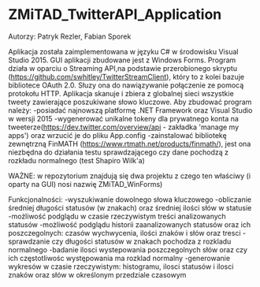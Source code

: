 # ZMiTAD_TwitterAPI_Application
Autorzy: Patryk Rezler, Fabian Sporek

Aplikacja została zaimplementowana w języku C# w środowisku Visual Studio 2015. GUI aplikacji zbudowane jest z Windows Forms.
Program działa w oparciu o Streaming API,na podstawie przerobionego skryptu (https://github.com/swhitley/TwitterStreamClient), 
który to z kolei bazuje bibliotece OAuth 2.0. Słuzy ona do nawiązywanie połączenie ze pomocą protokołu HTTP. Aplikacja 
skanuje i zbiera z globalnej sieci wszystkie tweety zawierające poszukiwane słowo kluczowe. Aby zbudować program należy:
-posiadać najnowszą platformę .NET Framework oraz Visual Studio w wersji 2015
-wygenerować unikalne tokeny dla prywatnego konta na tweeterze(https://dev.twitter.com/overview/api - zakładka
'manage my apps') oraz wrzucić je do pliku App.config 
-zainstalować bibliotekę zewnętrzną FinMATH (https://www.rtmath.net/products/finmath/), jest ona niezbędna do działania
testu sprawdzającego czy dane pochodzą z rozkładu normalnego (test Shapiro Wilk'a)

WAŻNE: w repozytorium znajdują się dwa projektu z czego ten właściwy (i oparty na GUI) nosi nazwię ZMiTAD_WinForms)

Funkcjonalności:
-wyszukiwanie dowolnego słowa kluczowego
-obliczanie średniej długości statusów (w znakach) oraz średniej ilości słów w statusie
-możliwość podglądu w czasie rzeczywistym treści analizowanych statusów
-możliwość podglądu historii zaanalizowanych statusów oraz ich poszczegolnych: czasów wychwycenia, ilości znaków i słów
oraz tresci
-sprawdzanie czy długości statusów w znakach pochodza z rozkladu normalnego
-badanie ilosci wystepowania poszczegolnych słów oraz czy ich częstotliwośc występowania ma rozklad normalny
-generowanie wykresów w czasie rzeczywistym: histogramu, ilosci statusów i ilosci znaków oraz słów w określonym przedziale czasowym


